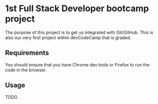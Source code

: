 # 1st Full Stack Developer bootcamp project

The purpose of this project is to get us integrated with Git/GitHub.
This is also our very first project within devCodeCamp that is graded.

## Requirements

You should ensure that you have Chrome dev tools or Firefox to run the code in the browser. 

## Usage
TODO

